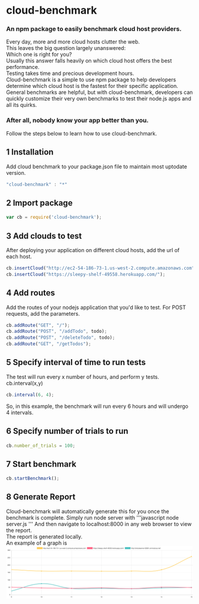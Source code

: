 # cloud-benchmark
### An npm package to easily benchmark cloud host providers.
Every day, more and more cloud hosts clutter the web.  
This leaves the big question largely unanswered:   
Which one is right for you?  
Usually this answer falls heavily on which cloud host offers the best performance.  
Testing takes time and precious development hours.  
Cloud-benchmark is a simple to use npm package to help developers determine which cloud
host is the fastest for their specific application.
General benchmarks are helpful, but with cloud-benchmark, developers can quickly
customize their very own benchmarks to test their node.js apps and all its quirks.

### After all, nobody know your app better than you.

Follow the steps below to learn how to use cloud-benchmark.

## 1 Installation
Add cloud benchmark to your package.json file to maintain most uptodate version.
```javascript
"cloud-benchmark" : "*"
```

## 2 Import package
```javascript
var cb = require('cloud-benchmark');
```

## 3 Add clouds to test
After deploying your application on different cloud hosts, add the url of each host.
```javascript
cb.insertCloud("http://ec2-54-186-73-1.us-west-2.compute.amazonaws.com");
cb.insertCloud("https://sleepy-shelf-49558.herokuapp.com/");
```

## 4 Add routes
Add the routes of your nodejs application that you'd like to test.
For POST requests, add the parameters.
```javascript
cb.addRoute("GET", "/");
cb.addRoute("POST", "/addTodo", todo);
cb.addRoute("POST", "/deleteTodo", todo);
cb.addRoute("GET", "/getTodos");
```

## 5 Specify interval of time to run tests
The test will run every x number of hours, and perform y tests.
cb.interval(x,y)
```javascript
cb.interval(6, 4);
```
So, in this example, the benchmark will run every 6 hours and will undergo
4 intervals.

## 6 Specify number of trials to run
```javascript
cb.number_of_trials = 100;
```

## 7 Start benchmark
```javascript
cb.startBenchmark();
```

## 8 Generate Report
Cloud-benchmark will automatically generate this for you once the benchmark is complete.
Simply run node server with
'''javascript
node server.js
'''
And then navigate to localhost:8000 in any web browser to view the report.  
The report is generated locally.  
An example of a graph is
![alt tag](cloud-benchmark/graph.png)
